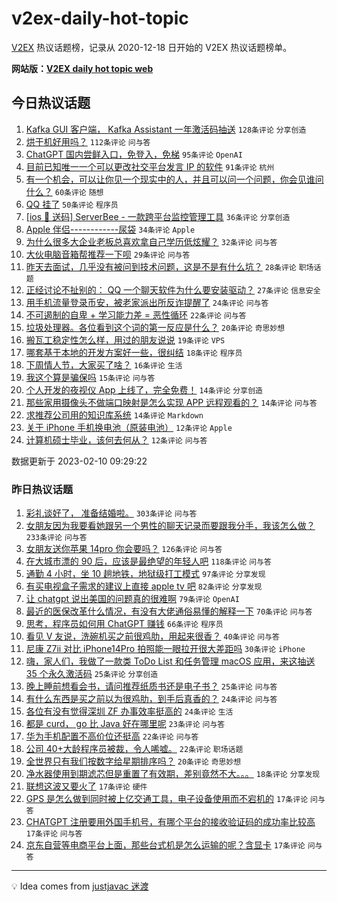 # v2ex-daily-hot-topic

[V2EX](https://www.v2ex.com/) 热议话题榜，记录从 2020-12-18 日开始的 V2EX 热议话题榜单。

**网站版：[V2EX daily hot topic web](https://boojack.github.io/v2ex-daily-hot-topic-web/)**

## 今日热议话题

<!-- TODAY BEGIN -->

1. [Kafka GUI 客户端， Kafka Assistant 一年激活码抽送](https://www.v2ex.com/t/914776) `128条评论` `分享创造`
1. [烘干机好用吗？](https://www.v2ex.com/t/914827) `112条评论` `问与答`
1. [ChatGPT 国内尝鲜入口，免登入，免梯](https://www.v2ex.com/t/914787) `95条评论` `OpenAI`
1. [目前已知唯一一个可以更改社交平台发言 IP 的软件](https://www.v2ex.com/t/914803) `91条评论` `杭州`
1. [有一个机会，可以让你见一个现实中的人，并且可以问一个问题，你会见谁问什么？](https://www.v2ex.com/t/914762) `60条评论` `随想`
1. [QQ 挂了](https://www.v2ex.com/t/914814) `50条评论` `程序员`
1. [[ios 🎉 送码] ServerBee - 一款跨平台监控管理工具](https://www.v2ex.com/t/914946) `36条评论` `分享创造`
1. [Apple 伴侣------------尿袋](https://www.v2ex.com/t/914932) `34条评论` `Apple`
1. [为什么很多大企业老板总喜欢拿自己学历低炫耀？](https://www.v2ex.com/t/914788) `32条评论` `问与答`
1. [大伙电脑音箱帮推荐一下呗](https://www.v2ex.com/t/914909) `29条评论` `问与答`
1. [昨天去面试，几乎没有被问到技术问题，这是不是有什么坑？](https://www.v2ex.com/t/914768) `28条评论` `职场话题`
1. [正经讨论不扯别的： QQ 一个聊天软件为什么要安装驱动？](https://www.v2ex.com/t/914862) `27条评论` `信息安全`
1. [用手机流量登录币安，被老家派出所反诈提醒了](https://www.v2ex.com/t/914907) `24条评论` `问与答`
1. [不可遏制的自卑 + 学习能力差 = 恶性循环](https://www.v2ex.com/t/914759) `22条评论` `问与答`
1. [垃圾处理器。各位看到这个词的第一反应是什么？](https://www.v2ex.com/t/914800) `20条评论` `奇思妙想`
1. [搬瓦工稳定性怎么样，用过的朋友说说](https://www.v2ex.com/t/914893) `19条评论` `VPS`
1. [哪套基于本地的开发方案好一些，很纠结](https://www.v2ex.com/t/914925) `18条评论` `程序员`
1. [下周情人节，大家买了啥？](https://www.v2ex.com/t/914911) `16条评论` `生活`
1. [我这个算是骗保吗](https://www.v2ex.com/t/914767) `15条评论` `问与答`
1. [个人开发的夜视仪 App 上线了，完全免费！](https://www.v2ex.com/t/914871) `14条评论` `分享创造`
1. [那些家用摄像头不做端口映射是怎么实现 APP 远程观看的？](https://www.v2ex.com/t/914804) `14条评论` `问与答`
1. [求推荐公司用的知识库系统](https://www.v2ex.com/t/914777) `14条评论` `Markdown`
1. [关于 iPhone 手机换电池（原装电池）](https://www.v2ex.com/t/914910) `12条评论` `Apple`
1. [计算机硕士毕业，该何去何从？](https://www.v2ex.com/t/914882) `12条评论` `问与答`

数据更新于 2023-02-10 09:29:22

<!-- TODAY END -->

### 昨日热议话题

<!-- YESTERDAY BEGIN -->

1. [彩礼谈好了， 准备结婚啦。](https://www.v2ex.com/t/914496) `303条评论` `问与答`
1. [女朋友因为我要看她跟另一个男性的聊天记录而要跟我分手，我该怎么做？](https://www.v2ex.com/t/914624) `233条评论` `问与答`
1. [女朋友送你苹果 14pro 你会要吗？](https://www.v2ex.com/t/914489) `126条评论` `问与答`
1. [在大城市漂的 90 后，应该是最绝望的年轻人吧](https://www.v2ex.com/t/914439) `118条评论` `问与答`
1. [通勤 4 小时，坐 10 趟地铁，地狱级打工模式](https://www.v2ex.com/t/914566) `97条评论` `分享发现`
1. [有买电视盒子需求的建议上直接 apple tv 吧](https://www.v2ex.com/t/914472) `82条评论` `分享发现`
1. [让 chatgpt 说出美国的问题真的很难啊](https://www.v2ex.com/t/914487) `79条评论` `OpenAI`
1. [最近的医保改革什么情况，有没有大佬通俗易懂的解释一下](https://www.v2ex.com/t/914517) `70条评论` `问与答`
1. [思考，程序员如何用 ChatGPT 赚钱](https://www.v2ex.com/t/914460) `66条评论` `程序员`
1. [看见 V 友说，洗碗机买之前很鸡肋，用起来很香？](https://www.v2ex.com/t/914627) `40条评论` `问与答`
1. [尼康 Z7ii 对比 iPhone14Pro 拍照能一眼拉开很大差距吗](https://www.v2ex.com/t/914590) `30条评论` `iPhone`
1. [嗨，家人们，我做了一款类 ToDo List 和任务管理 macOS 应用，来这抽送 35 个永久激活码](https://www.v2ex.com/t/914713) `25条评论` `分享创造`
1. [晚上睡前想看会书，请问推荐纸质书还是电子书？](https://www.v2ex.com/t/914466) `25条评论` `问与答`
1. [有什么东西是买之前以为很鸡肋，到手后真香的？](https://www.v2ex.com/t/914518) `24条评论` `问与答`
1. [各位有没有觉得深圳 ZF 办事效率挺高的](https://www.v2ex.com/t/914456) `24条评论` `生活`
1. [都是 curd， go 比 Java 好在哪里呢](https://www.v2ex.com/t/914455) `23条评论` `问与答`
1. [华为手机配置不高价位还挺高](https://www.v2ex.com/t/914716) `22条评论` `问与答`
1. [公司 40+大龄程序员被裁，令人唏嘘。](https://www.v2ex.com/t/914552) `22条评论` `职场话题`
1. [全世界只有我们按数字给星期排序吗？](https://www.v2ex.com/t/914483) `20条评论` `奇思妙想`
1. [净水器使用到期滤芯但是重置了有效期，差别竟然不大。。。](https://www.v2ex.com/t/914667) `18条评论` `分享发现`
1. [联想这波又要火了](https://www.v2ex.com/t/914684) `17条评论` `硬件`
1. [GPS 是怎么做到同时被上亿交通工具，电子设备使用而不宕机的](https://www.v2ex.com/t/914634) `17条评论` `问与答`
1. [CHATGPT 注册要用外国手机号，有哪个平台的接收验证码的成功率比较高](https://www.v2ex.com/t/914441) `17条评论` `问与答`
1. [京东自营等电商平台上面，那些台式机是怎么运输的呢？含显卡](https://www.v2ex.com/t/914438) `17条评论` `问与答`

<!-- YESTERDAY END -->

---

💡 Idea comes from [justjavac 迷渡](https://github.com/justjavac/)
